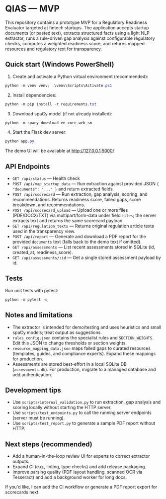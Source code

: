 # QIAS — MVP

This repository contains a prototype MVP for a Regulatory Readiness Evaluator targeted at fintech startups. The application accepts startup documents (or pasted text), extracts structured facts using a light NLP extractor, runs a rule-driven gap analysis against configurable regulatory checks, computes a weighted readiness score, and returns mapped resources and regulatory text for transparency.

## Quick start (Windows PowerShell)

1. Create and activate a Python virtual environment (recommended):

```powershell
python -m venv venv; .\venv\Scripts\Activate.ps1
```

2. Install dependencies:

```powershell
python -m pip install -r requirements.txt
```

3. Download spaCy model (if not already installed):

```powershell
python -m spacy download en_core_web_sm
```

4. Start the Flask dev server:

```powershell
python app.py
```

The demo UI will be available at http://127.0.0.1:5000/

## API Endpoints

- `GET /api/status` — Health check
- `POST /api/map_startup_data` — Run extraction against provided JSON `{ "documents": "..." }` and return extracted fields
- `POST /api/scorecard` — Run extraction, gap analysis, scoring, and recommendations. Returns readiness score, failed gaps, score breakdown, and recommendations.
- `POST /api/scorecard_upload` — Upload one or more files (PDF/DOCX/TXT) via multipart/form-data under field `files`; the server extracts text and returns the same scorecard payload.
- `GET /api/regulation_texts` — Returns original regulation article texts used in the transparency view.
- `POST /api/report` — Generate and download a PDF report for the provided `documents` text (falls back to the demo text if omitted).
- `GET /api/assessments` — List recent assessments stored in SQLite (id, created_at, readiness_score).
- `GET /api/assessments/:id` — Get a single stored assessment payload by id.

## Tests

Run unit tests with pytest:

```powershell
python -m pytest -q
```

## Notes and limitations

- The extractor is intended for demo/testing and uses heuristics and small spaCy models; treat output as suggestions.
- `rules_config.json` contains the specialist rules and `SECTION_WEIGHTS`. Edit this JSON to change thresholds or section weights.
- `resource_mapping_data.json` maps failed gaps to curated resources (templates, guides, and compliance experts). Expand these mappings for production.
- Assessments are stored best-effort in a local SQLite DB (`assessments.db`). For production, migrate to a managed database and add authentication.

## Development tips

- Use `scripts/internal_validation.py` to run extraction, gap analysis and scoring locally without starting the HTTP server.
- Use `scripts/test_endpoints.py` to call the running server endpoints (server must be running).
- Use `scripts/test_report.py` to generate a sample PDF report without HTTP.

## Next steps (recommended)

- Add a human-in-the-loop review UI for experts to correct extractor outputs.
- Expand CI (e.g., linting, type checks) and add release packaging.
- Improve parsing quality (PDF layout handling, scanned OCR via Tesseract) and add a background worker for long docs.


If you'd like, I can add the CI workflow or generate a PDF report export for scorecards next.

